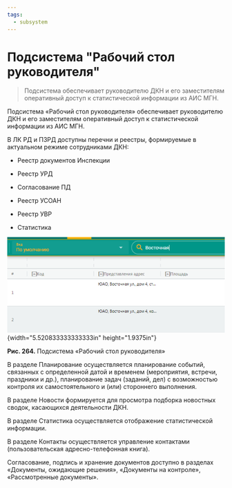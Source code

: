 ```yaml
---
tags:
  - subsystem
---
```

Подсистема \"Рабочий стол руководителя\"
========================================

> Подсистема обеспечивает руководителю ДКН и его заместителям
> оперативный доступ к статистической информации из АИС МГН.

Подсистема «Рабочий стол руководителя» обеспечивает руководителю ДКН и
его заместителям оперативный доступ к статистической информации из АИС
МГН.

В ЛК РД и ПЗРД доступны перечни и реестры, формируемые в актуальном
режиме сотрудниками ДКН:

-   Реестр документов Инспекции

-   Реестр УРД

-   Согласование ПД

-   Реестр УСОАН

-   Реестр УВР

-   Статистика

![](../images/media/image1.png){width="5.520833333333333in"
height="1.9375in"}

**Рис. 264.** Подсистема «Рабочий стол руководителя»

В разделе Планирование осуществляется планирование событий, связанных с
определенной датой и временем (мероприятия, встречи, праздники и др.),
планирование задач (заданий, дел) с возможностью контроля их
самостоятельного и (или) стороннего выполнения.

В разделе Новости формируется для просмотра подборка новостных сводок,
касающихся деятельности ДКН.

В разделе Статистика осуществляется отображение статистической
информации.

В разделе Контакты осуществляется управление контактами
(пользовательская адресно-телефонная книга).

Согласование, подпись и хранение документов доступно в разделах
«Документы, ожидающие решения», «Документы на контроле», «Рассмотренные
документы».
